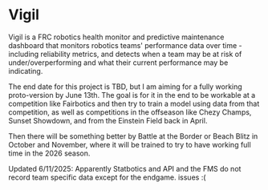 # Vigil

Vigil is a FRC robotics health monitor and predictive maintenance dashboard that monitors robotics teams' performance data over time - including reliability metrics, and detects when a team may be at risk of under/overperforming and what their current performance may be indicating.

The end date for this project is TBD, but I am aiming for a fully working proto-version by June 13th. The goal is for it in the end to be workable at a competition like Fairbotics and then try to train a model using data from that competition, as well as competitions in the offseason like Chezy Champs, Sunset Showdown, and from the Einstein Field back in April. 

Then there will be something better by Battle at the Border or Beach Blitz in October and November, where it will be trained to try to have working full time in the 2026 season.



Updated 6/11/2025: Apparently Statbotics and API and the FMS do not record team specific data except for the endgame. issues :(
